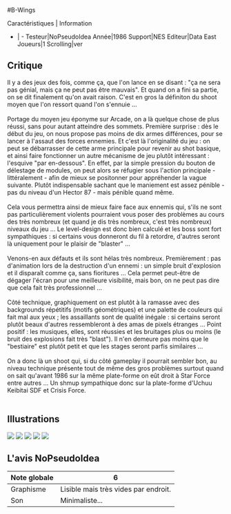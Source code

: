 #B-Wings

Caractéristiques | Information
- | -
Testeur|NoPseudoIdea
Année|1986
Support|NES
Editeur|Data East
Joueurs|1
Scrolling|ver

## Critique
Il y a des jeux des fois, comme ça, que l'on lance en se disant : "ça ne sera pas génial, mais ça ne peut pas être mauvais". Et quand on a fini sa partie, on se dit finalement qu'on avait raison. C'est en gros la définiton du shoot moyen que l'on ressort quand l'on s'ennuie ... <br/><br/>Portage du moyen jeu éponyme sur Arcade, on a là quelque chose de plus réussi, sans pour autant atteindre des sommets. Première surprise : dès le début du jeu, on nous propose pas moins de dix armes différences, pour se lancer à l'assaut des forces ennemies. Et c'est là l'originalité du jeu : on peut se débarrasser de cette arme principale pour revenir au shot basique, et ainsi faire fonctionner un autre mécanisme de jeu plutôt intéressant : l'esquive "par en-dessous". En effet, par la simple pression du bouton de délestage de modules, on peut alors se réfugier sous l'action principale - littéralement - afin de mieux se positonner pour appréhender la vague suivante. Plutôt indispensable sachant que le maniement est assez pénible - pas du niveau d'un Hector 87 - mais pénible quand même.<br/><br/>Cela vous permettra ainsi de mieux faire face aux ennemis qui, s'ils ne sont pas particulièrement violents pourraient vous poser des problèmes au cours des très nombreux (et quand je dis très nombreux, c'est très nombreux) niveaux du jeu ... Le level-design est donc bien calculé et les boss sont fort sympathiques : si certains vous donneront du fil à retordre, d'autres seront là uniquement pour le plaisir de "blaster" ... <br/><br/>Venons-en aux défauts et ils sont hélas très nombreux. Premièrement : pas d'animation lors de la destruction d'un ennemi : un simple bruit d'explosion et il disparaît comme ça, sans fioritures ... Cela permet peut-être de dégager l'écran pour une meilleure visibilité, mais bon, on ne peut pas dire que cela fait très professionnel ... <br/><br/>Côté technique, graphiquement on est plutôt à la ramasse avec des backgrounds répétitifs (motifs géométriques) et une palette de couleurs qui fait mal aux yeux ; les assaillants sont de qualité inégale : si certains seront plutôt beaux d'autres ressembleront à des amas de pixels étranges ... Point positif : les musiques, elles, sont réussies et les bruitages plus ou moins (le bruit des explosions fait très "blast"). Il n'en demeure pas moins que le "bestiaire" est plutôt petit et que les stages seront parfis similaires ... <br/><br/>On a donc là un shoot qui, si du côté gameplay il pourrait sembler bon, au niveau technique présente tout de même des gros problèmes surtout quand on sait qu'avant 1986 sur la même plate-forme on eût droit à Star Force entre autres ... Un shmup sympathique donc sur la plate-forme d'Uchuu Keibitai SDF et Crisis Force.<br/><br/>

## Illustrations
![](http://www.shmup.com/images/thumbs/img_fiche_1_1508.jpg)
![](http://www.shmup.com/images/thumbs/img_fiche_2_1508.jpg)
![](http://www.shmup.com/images/thumbs/img_fiche_3_1508.jpg)
![](http://www.shmup.com/images/thumbs/img_fiche_4_1508.jpg)
![](http://www.shmup.com/images/thumbs/img_fiche_5_1508.jpg)

## L'avis NoPseudoIdea
Note globale|6
-|-
Graphisme|Lisible mais très vides par endroit.
Son|Minimaliste...
